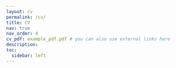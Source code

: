 ```yaml
---
layout: cv
permalink: /cv/
title: CV
nav: true
nav_order: 4
cv_pdf: example_pdf.pdf # you can also use external links here
description: 
toc:
  sidebar: left
---
```

